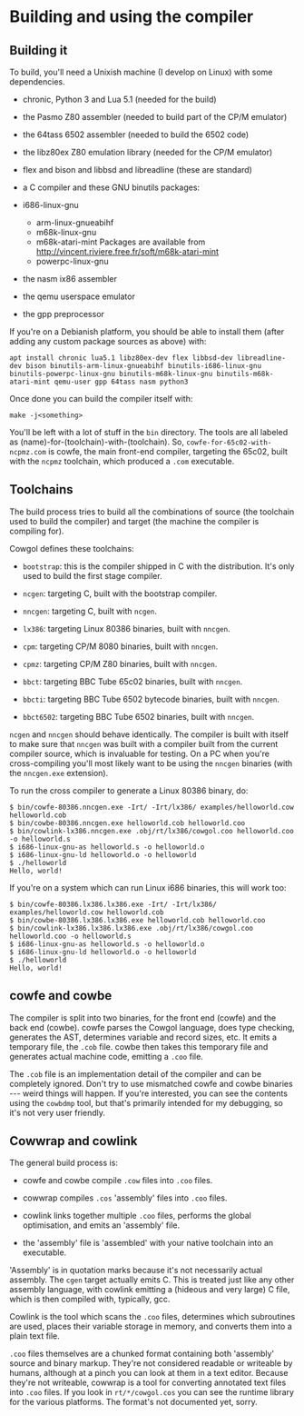 Building and using the compiler
===============================

Building it
-----------

To build, you'll need a Unixish machine (I develop on Linux) with some
dependencies.

  - chronic, Python 3 and Lua 5.1 (needed for the build)

  - the Pasmo Z80 assembler (needed to build part of the CP/M emulator)

  - the 64tass 6502 assembler (needed to build the 6502 code)

  - the libz80ex Z80 emulation library (needed for the CP/M emulator)
  
  - flex and bison and libbsd and libreadline (these are standard)

  - a C compiler and these GNU binutils packages:

  - i686-linux-gnu
	- arm-linux-gnueabihf
	- m68k-linux-gnu
	- m68k-atari-mint
	  Packages are available from http://vincent.riviere.free.fr/soft/m68k-atari-mint
	- powerpc-linux-gnu

  - the nasm ix86 assembler

  - the qemu userspace emulator

  - the gpp preprocessor

If you're on a Debianish platform, you should be able to install them (after
adding any custom package sources as above) with:

    apt install chronic lua5.1 libz80ex-dev flex libbsd-dev libreadline-dev bison binutils-arm-linux-gnueabihf binutils-i686-linux-gnu binutils-powerpc-linux-gnu binutils-m68k-linux-gnu binutils-m68k-atari-mint qemu-user gpp 64tass nasm python3

Once done you can build the compiler itself with:


```
make -j<something>
```

You'll be left with a lot of stuff in the `bin` directory. The tools are all
labeled as (name)-for-(toolchain)-with-(toolchain).  So,
`cowfe-for-65c02-with-ncpmz.com` is cowfe, the main front-end compiler,
targeting the 65c02, built with the `ncpmz` toolchain, which produced a `.com`
executable.



Toolchains
----------

The build process tries to build all the combinations of source (the toolchain
used to build the compiler) and target (the machine the compiler is compiling
for). 

Cowgol defines these toolchains:

  - `bootstrap`: this is the compiler shipped in C with the distribution.
    It's only used to build the first stage compiler.

  - `ncgen`: targeting C, built with the bootstrap compiler.

  - `nncgen`: targeting C, built with `ncgen`.

  - `lx386`: targeting Linux 80386 binaries, built with `nncgen`.

  - `cpm`: targeting CP/M 8080 binaries, built with `nncgen`.

  - `cpmz`: targeting CP/M Z80 binaries, built with `nncgen`.

  - `bbct`: targeting BBC Tube 65c02 binaries, built with `nncgen`.

  - `bbcti`: targeting BBC Tube 6502 bytecode binaries, built with `nncgen`.

  - `bbct6502`: targeting BBC Tube 6502 binaries, built with `nncgen`.

`ncgen` and `nncgen` should behave identically. The compiler is built with
itself to make sure that `nncgen` was built with a compiler built from the
current compiler source, which is invaluable for testing. On a PC when you're
cross-compiling you'll most likely want to be using the `nncgen` binaries (with
the `nncgen.exe` extension).

To run the cross compiler to generate a Linux 80386 binary, do:

```
$ bin/cowfe-80386.nncgen.exe -Irt/ -Irt/lx386/ examples/helloworld.cow helloworld.cob
$ bin/cowbe-80386.nncgen.exe helloworld.cob helloworld.coo
$ bin/cowlink-lx386.nncgen.exe .obj/rt/lx386/cowgol.coo helloworld.coo -o helloworld.s
$ i686-linux-gnu-as helloworld.s -o helloworld.o
$ i686-linux-gnu-ld helloworld.o -o helloworld
$ ./helloworld
Hello, world!
```

If you're on a system which can run Linux i686 binaries, this will work too:

```
$ bin/cowfe-80386.lx386.lx386.exe -Irt/ -Irt/lx386/ examples/helloworld.cow helloworld.cob
$ bin/cowbe-80386.lx386.lx386.exe helloworld.cob helloworld.coo
$ bin/cowlink-lx386.lx386.lx386.exe .obj/rt/lx386/cowgol.coo helloworld.coo -o helloworld.s
$ i686-linux-gnu-as helloworld.s -o helloworld.o
$ i686-linux-gnu-ld helloworld.o -o helloworld
$ ./helloworld
Hello, world!
```

cowfe and cowbe
---------------

The compiler is split into two binaries, for the front end (cowfe) and the back
end (cowbe). cowfe parses the Cowgol language, does type checking, generates
the AST, determines variable and record sizes, etc. It emits a temporary file,
the `.cob` file. cowbe then takes this temporary file and generates actual
machine code, emitting a `.coo` file.

The `.cob` file is an implementation detail of the compiler and can be
completely ignored. Don't try to use mismatched cowfe and cowbe binaries ---
weird things will happen. If you're interested, you can see the contents using
the `cowbdmp` tool, but that's primarily intended for my debugging, so it's not
very user friendly.


Cowwrap and cowlink
-------------------

The general build process is:

  - cowfe and cowbe compile `.cow` files into `.coo` files.

  - cowwrap compiles `.cos` 'assembly' files into `.coo` files.

  - cowlink links together multiple `.coo` files, performs the global
	optimisation, and emits an 'assembly' file.

  - the 'assembly' file is 'assembled' with your native toolchain into an
	executable.

'Assembly' is in quotation marks because it's not necessarily actual assembly.
The `cgen` target actually emits C. This is treated just like any other
assembly language, with cowlink emitting a (hideous and very large) C file,
which is then compiled with, typically, gcc.

Cowlink is the tool which scans the `.coo` files, determines which subroutines
are used, places their variable storage in memory, and converts them into a
plain text file.

`.coo` files themselves are a chunked format containing both 'assembly' source
and binary markup. They're not considered readable or writeable by humans,
although at a pinch you can look at them in a text editor. Because they're not
writeable, cowwrap is a tool for converting annotated text files into `.coo`
files. If you look in `rt/*/cowgol.cos` you can see the runtime library for the
various platforms. The format's not documented yet, sorry.

